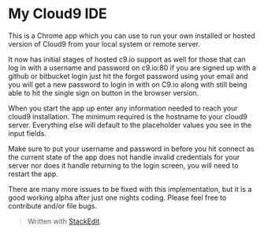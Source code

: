 My Cloud9 IDE
========================

This is a Chrome app which you can use to run your own installed or hosted version of Cloud9 from your local system or remote server.

It now has initial stages of hosted c9.io support as well for those that can log in with a username and password on c9.io:80 if you are signed up with a github or bitbucket login just hit the forgot password using your email and you will get a new password to login in with on C9.io along with still being able to hit the single sign on button in the browser version.

When you start the app up enter any information needed to reach your cloud9 installation. The minimum required is the hostname to your cloud9 server. Everything else will default to the placeholder values you see in the input fields.

Make sure to put your username and password in before you hit connect as the current state of the app does not handle invalid credentials for your server nor does it handle returning to the login screen, you will need to restart the app.

There are many more issues to be fixed with this implementation, but it is a good working alpha after just one nights coding. Please feel free to contribute and/or file bugs. 


> Written with [StackEdit](http://benweet.github.io/stackedit/).
